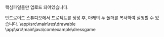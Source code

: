 핵심파일들만 업로드 되어있습니다.

안드로이드 스튜디오에서 프로젝트를 생성 후, 아래의 두 폴더를 복사하여 실행할 수 있습니다.
\app\src\main\res\drawable
\app\src\main\java\com\example\dressgame

